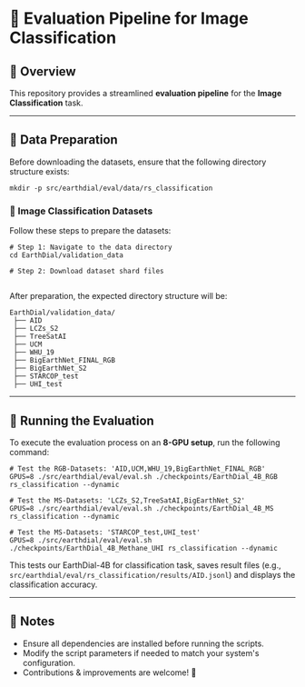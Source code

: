 # 📌 Evaluation Pipeline for Image Classification

## 🌟 Overview
This repository provides a streamlined **evaluation pipeline** for the **Image Classification** task.

---

## 📂 Data Preparation

Before downloading the datasets, ensure that the following directory structure exists:

```shell
mkdir -p src/earthdial/eval/data/rs_classification
```

### 📸 Image Classification Datasets
Follow these steps to prepare the datasets:

```shell
# Step 1: Navigate to the data directory
cd EarthDial/validation_data

# Step 2: Download dataset shard files


```

After preparation, the expected directory structure will be:

```shell
EarthDial/validation_data/
 ├── AID
 ├── LCZs_S2
 ├── TreeSatAI
 ├── UCM
 ├── WHU_19 
 ├── BigEarthNet_FINAL_RGB
 ├── BigEarthNet_S2
 ├── STARCOP_test
 ├── UHI_test
```

---

## 🚀 Running the Evaluation

To execute the evaluation process on an **8-GPU setup**, run the following command:

```shell
# Test the RGB-Datasets: 'AID,UCM,WHU_19,BigEarthNet_FINAL_RGB'
GPUS=8 ./src/earthdial/eval/eval.sh ./checkpoints/EarthDial_4B_RGB rs_classification --dynamic

# Test the MS-Datasets: 'LCZs_S2,TreeSatAI,BigEarthNet_S2'
GPUS=8 ./src/earthdial/eval/eval.sh ./checkpoints/EarthDial_4B_MS rs_classification --dynamic

# Test the MS-Datasets: 'STARCOP_test,UHI_test'
GPUS=8 ./src/earthdial/eval/eval.sh ./checkpoints/EarthDial_4B_Methane_UHI rs_classification --dynamic
```

This tests our EarthDial-4B for classification task, saves result files (e.g., `src/earthdial/eval/rs_classification/results/AID.jsonl`) and displays the classification accuracy.

---

## 📌 Notes
- Ensure all dependencies are installed before running the scripts.
- Modify the script parameters if needed to match your system's configuration.
- Contributions & improvements are welcome! 🚀


